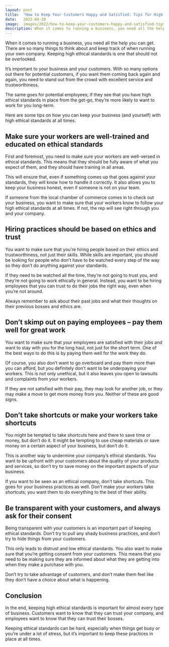 ```yaml
---
layout: post
title:  "How to Keep Your Customers Happy and Satisfied: Tips for High Ethical Standards"
date:   2022-04-20
image:  images/2022/how-to-keep-your-customers-happy-and-satisfied-tips-for-high-ethical-standards.jpg
description: When it comes to running a business, you need all the help you can get. There are so many things to think about and keep track of when running your own company. Keeping high ethical standards is one that should not be overlooked.
---
```



When it comes to running a business, you need all the help you can get. There are so many things to think about and keep track of when running your own company. Keeping high ethical standards is one that should not be overlooked.

It’s important to your business and your customers. With so many options out there for potential customers, if you want them coming back again and again, you need to stand out from the crowd with excellent service and trustworthiness.

The same goes for potential employees; if they see that you have high ethical standards in place from the get-go, they’re more likely to want to work for you long-term.

Here are some tips on how you can keep your business (and yourself) with high ethical standards at all times.


## Make sure your workers are well-trained and educated on ethical standards

First and foremost, you need to make sure your workers are well-versed in ethical standards. This means that they should be fully aware of what you expect of them, and they should have training in all areas.

This will ensure that, even if something comes up that goes against your standards, they will know how to handle it correctly. It also allows you to keep your business honest, even if someone is not on your team.

If someone from the local chamber of commerce comes in to check out your business, you want to make sure that your workers know to follow your high ethical standards at all times. If not, the rep will see right through you and your company.


## Hiring practices should be based on ethics and trust

You want to make sure that you’re hiring people based on their ethics and trustworthiness, not just their skills. While skills are important, you should be looking for people who don’t have to be watched every step of the way so they don’t do anything against your standards.

If they need to be watched all the time, they’re not going to trust you, and they’re not going to work ethically in general. Instead, you want to be hiring employees that you can trust to do their jobs the right way, even when you’re not around.

Always remember to ask about their past jobs and what their thoughts on their previous bosses and ethics are.


## Don’t skimp out on paying employees – pay them well for great work

You want to make sure that your employees are satisfied with their jobs and want to stay with you for the long haul, not just for the short term. One of the best ways to do this is by paying them well for the work they do.

Of course, you also don’t want to go overboard and pay them more than you can afford, but you definitely don’t want to be underpaying your workers. This is not only unethical, but it also leaves you open to lawsuits and complaints from your workers.

If they are not satisfied with their pay, they may look for another job, or they may make a move to get more money from you. Neither of these are good signs.


## Don’t take shortcuts or make your workers take shortcuts

You might be tempted to take shortcuts here and there to save time or money, but don’t do it. It might be tempting to use cheap materials or save money on a certain aspect of your business, but don’t do it.

This is another way to undermine your company’s ethical standards. You want to be upfront with your customers about the quality of your products and services, so don’t try to save money on the important aspects of your business.

If you want to be seen as an ethical company, don’t take shortcuts. This goes for your business practices as well. Don’t make your workers take shortcuts; you want them to do everything to the best of their ability.


## Be transparent with your customers, and always ask for their consent

Being transparent with your customers is an important part of keeping ethical standards. Don’t try to pull any shady business practices, and don’t try to hide things from your customers.

This only leads to distrust and low ethical standards. You also want to make sure that you’re getting consent from your customers. This means that you need to be making sure they are informed about what they are getting into when they make a purchase with you.

Don’t try to take advantage of customers, and don’t make them feel like they don’t have a choice about what is happening.


## Conclusion

In the end, keeping high ethical standards is important for almost every type of business. Customers want to know that they can trust your company, and employees want to know that they can trust their bosses.

Keeping ethical standards can be hard, especially when things get busy or you’re under a lot of stress, but it’s important to keep these practices in place at all times.
